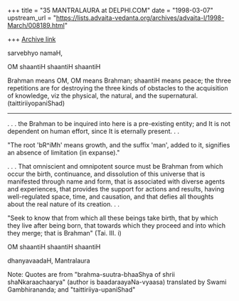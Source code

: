 +++
title = "35 MANTRALAURA at DELPHI.COM"
date = "1998-03-07"
upstream_url = "https://lists.advaita-vedanta.org/archives/advaita-l/1998-March/008189.html"

+++
[Archive link](https://lists.advaita-vedanta.org/archives/advaita-l/1998-March/008189.html)

sarvebhyo namaH,

  OM shaantiH shaantiH shaantiH

  Brahman means OM, OM means Brahman;
shaantiH means peace; the three repetitions
are for destroying the three kinds of
obstacles to the acquisition of knowledge,
viz the physical, the natural, and the
supernatural. (taittiriiyopaniShad)

------

  . . . the Brahman to be inquired into here
is a pre-existing entity; and It is not
dependent on human effort, since It is
eternally present. . .

  "The root 'bR^iMh' means growth, and the suffix
'man', added to it, signifies an absence of
limitation (in expanse)."

  . . . That omniscient and omnipotent source
must be Brahman from which occur the birth,
continuance, and dissolution of this universe
that is manifested through name and form, that
is associated with diverse agents and experiences,
that provides the support for actions and results,
having well-regulated space, time, and causation,
and that defies all thoughts about the real nature
of its creation. . .

  "Seek to know that from which all these beings
take birth, that by which they live after being
born, that towards which they proceed and into
which they merge; that is Brahman" (Tai. III. i)

OM shaantiH shaantiH shaantiH

dhanyavaadaH,
  Mantralaura

Note: Quotes are from "brahma-suutra-bhaaShya of
shrii shaNkaraachaarya" (author is baadaraayaNa-vyaasa)
translated by Swami Gambhirananda;
and
"taittiriiya-upaniShad"

